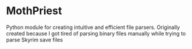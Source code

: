 # MothPriest

Python module for creating intuitive and efficient file parsers. Originally created because I got tired of parsing binary files manually while trying to parse Skyrim save files
